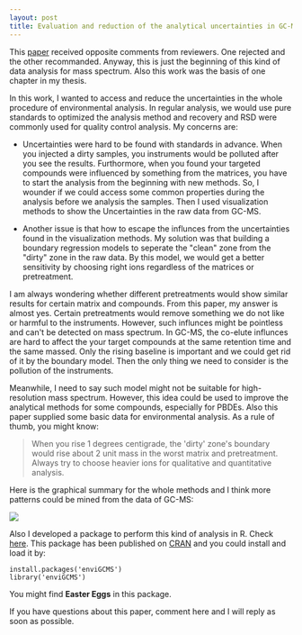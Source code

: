 ```yaml
---
layout: post
title: Evaluation and reduction of the analytical uncertainties in GC-MS analysis using a boundary regression model
---
```


This [paper](http://www.sciencedirect.com/science/article/pii/S0039914016309298) received opposite comments from reviewers. One rejected and the other recommanded. Anyway, this is just the beginning of this kind of data analysis for mass spectrum. Also this work was the basis of one chapter in my thesis.

In this work, I wanted to access and reduce the uncertainties in the whole procedure of environmental analysis. In regular analysis, we would use pure standards to optimized the analysis method and recovery and RSD were commonly used for quality control analysis. My concerns are:

- Uncertainties were hard to be found with standards in advance. When you injected a dirty samples, you instruments would be polluted after you see the results. Furthormore, when you found your targeted compounds were influenced by something from the matrices, you have to start the analysis from the beginning with new methods. So, I wounder if we could access some common properties during the analysis before we analysis the samples. Then I used visualization methods to show the Uncertainties in the raw data from GC-MS.

- Another issue is that how to escape the influnces from the uncertainties found in the visualization methods. My solution was that building a boundary regression models to seperate the "clean" zone from the "dirty" zone in the raw data. By this model, we would get a better sensitivity by choosing right ions regardless of the matrices or pretreatment.

I am always wondering whether different pretreatments would show similar results for certain matrix and compounds. From this paper, my answer is almost yes. Certain pretreatments would remove something we do not like or harmful to the instruments. However, such influnces might be pointless and can't be detected on mass spectrum. In GC-MS, the co-elute influnces are hard to affect the your target compounds at the same retention time and the same massed. Only the rising baseline is important and we could get rid of it by the boundary model. Then the only thing we need to consider is the pollution of the instruments.

Meanwhile, I need to say such model might not be suitable for high-resolution mass spectrum. However, this idea could be used to improve the analytical methods for some compounds, especially for PBDEs. Also this paper supplied some basic data for environmental analysis. As a rule of thumb, you might know:

> When you rise 1 degrees centigrade, the 'dirty' zone's boundary would rise about 2 unit mass in the worst matrix and pretreatment. Always try to choose heavier ions for qualitative and quantitative analysis.

Here is the graphical summary for the whole methods and I think more patterns could be mined from the data of GC-MS:

![](http://yufree.cn/blogcn/figure/MorF.jpg)

Also I developed a package to perform this kind of analysis in R. Check [here](https://github.com/yufree/enviGCMS). This package has been published on [CRAN](https://cran.r-project.org/web/packages/enviGCMS/index.html) and you could install and load it by:

~~~
install.packages('enviGCMS')
library('enviGCMS')
~~~

You might find **Easter Eggs** in this package.

If you have questions about this paper, comment here and I will reply as soon as possible. 